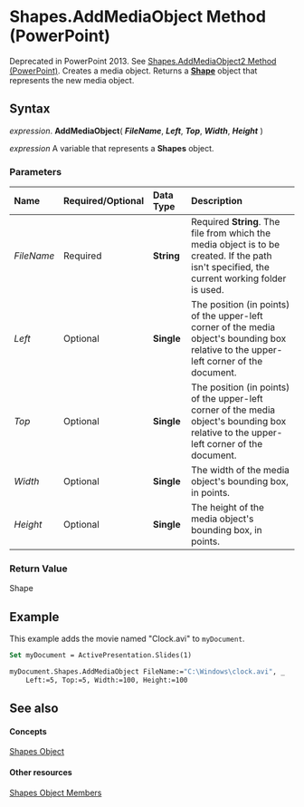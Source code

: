 
# Shapes.AddMediaObject Method (PowerPoint)

Deprecated in PowerPoint 2013. See [Shapes.AddMediaObject2 Method (PowerPoint)](157499e5-1b90-d85f-b1d8-85a115fc907e.md). Creates a media object. Returns a  **[Shape](1da93849-99e0-827e-ced3-c6cf7f8569f3.md)** object that represents the new media object.


## Syntax

 _expression_. **AddMediaObject**( **_FileName_**, **_Left_**, **_Top_**, **_Width_**, **_Height_** )

 _expression_ A variable that represents a **Shapes** object.


### Parameters



|**Name**|**Required/Optional**|**Data Type**|**Description**|
|:-----|:-----|:-----|:-----|
| _FileName_|Required|**String**| Required **String**. The file from which the media object is to be created. If the path isn't specified, the current working folder is used.|
| _Left_|Optional|**Single**|The position (in points) of the upper-left corner of the media object's bounding box relative to the upper-left corner of the document.|
| _Top_|Optional|**Single**|The position (in points) of the upper-left corner of the media object's bounding box relative to the upper-left corner of the document.|
| _Width_|Optional|**Single**|The width of the media object's bounding box, in points.|
| _Height_|Optional|**Single**|The height of the media object's bounding box, in points.|

### Return Value

Shape


## Example

This example adds the movie named "Clock.avi" to  `myDocument`.


```vb
Set myDocument = ActivePresentation.Slides(1)

myDocument.Shapes.AddMediaObject FileName:="C:\Windows\clock.avi", _
    Left:=5, Top:=5, Width:=100, Height:=100
```


## See also


#### Concepts


[Shapes Object](eb208855-254e-1a0f-884b-4a5edcfd584d.md)
#### Other resources


[Shapes Object Members](75a4880e-71e1-fe10-a719-f7c13389a74e.md)
